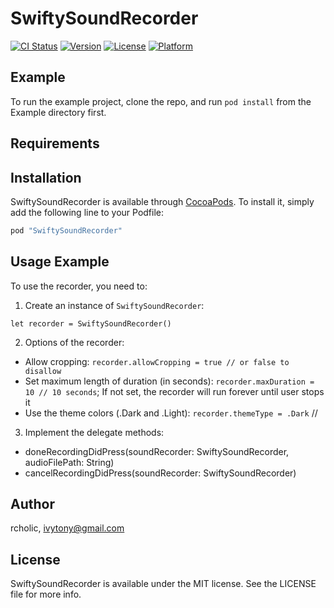 # SwiftySoundRecorder

[![CI Status](http://img.shields.io/travis/rcholic/SwiftySoundRecorder.svg?style=flat)](https://travis-ci.org/rcholic/SwiftySoundRecorder)
[![Version](https://img.shields.io/cocoapods/v/SwiftySoundRecorder.svg?style=flat)](http://cocoapods.org/pods/SwiftySoundRecorder)
[![License](https://img.shields.io/cocoapods/l/SwiftySoundRecorder.svg?style=flat)](http://cocoapods.org/pods/SwiftySoundRecorder)
[![Platform](https://img.shields.io/cocoapods/p/SwiftySoundRecorder.svg?style=flat)](http://cocoapods.org/pods/SwiftySoundRecorder)

## Example

To run the example project, clone the repo, and run `pod install` from the Example directory first.

## Requirements

## Installation

SwiftySoundRecorder is available through [CocoaPods](http://cocoapods.org). To install
it, simply add the following line to your Podfile:

```ruby
pod "SwiftySoundRecorder"
```

## Usage Example
To use the recorder, you need to:
1. Create an instance of `SwiftySoundRecorder`: 
```
let recorder = SwiftySoundRecorder()
```
2. Options of the recorder:
- Allow cropping: `recorder.allowCropping = true // or false to disallow`
- Set maximum length of duration (in seconds): `recorder.maxDuration = 10 // 10 seconds`; If not set, the recorder will run forever until user stops it
- Use the theme colors (.Dark and .Light): `recorder.themeType = .Dark` // 

3. Implement the delegate methods:
- doneRecordingDidPress(soundRecorder: SwiftySoundRecorder, audioFilePath: String)
- cancelRecordingDidPress(soundRecorder: SwiftySoundRecorder)

## Author

rcholic, ivytony@gmail.com

## License

SwiftySoundRecorder is available under the MIT license. See the LICENSE file for more info.
